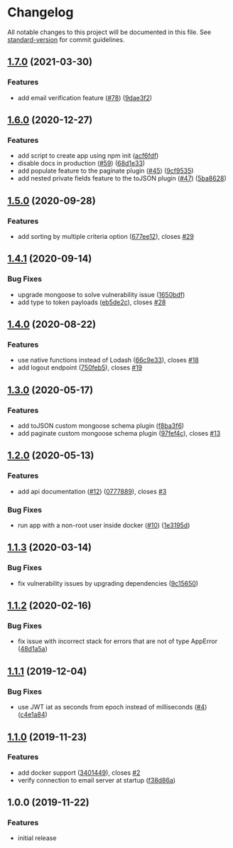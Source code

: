 # Changelog

All notable changes to this project will be documented in this file. See [standard-version](https://github.com/conventional-changelog/standard-version) for commit guidelines.

## [1.7.0](https://github.com/imrizwan/strat-up/compare/v1.6.0...v1.7.0) (2021-03-30)

### Features

- add email verification feature ([#78](https://github.com/imrizwan/strat-up/pull/78)) ([9dae3f2](https://github.com/imrizwan/strat-up/commit/9dae3f27df371103b6a9f96924980d2d8d7ba14e))

## [1.6.0](https://github.com/imrizwan/strat-up/compare/v1.5.0...v1.6.0) (2020-12-27)

### Features

- add script to create app using npm init ([acf6fdf](https://github.com/imrizwan/strat-up/commit/acf6fdfd105bba476efb171f8cd92d752ecad691))
- disable docs in production ([#59](https://github.com/imrizwan/strat-up/pull/59)) ([68d1e33](https://github.com/imrizwan/strat-up/commit/68d1e33194c46df93fc99d6e65ecf5feeecd354b))
- add populate feature to the paginate plugin ([#45](https://github.com/imrizwan/strat-up/pull/45)) ([9cf9535](https://github.com/imrizwan/strat-up/commit/9cf953553556bc5060821dc630a2d2d5e12da37f))
- add nested private fields feature to the toJSON plugin ([#47](https://github.com/imrizwan/strat-up/pull/47)) ([5ba8628](https://github.com/imrizwan/strat-up/commit/5ba8628ea18ffc90d39f0b8bb1241bebdb6cf675))

## [1.5.0](https://github.com/imrizwan/strat-up/compare/v1.4.1...v1.5.0) (2020-09-28)

### Features

- add sorting by multiple criteria option ([677ee12](https://github.com/imrizwan/strat-up/commit/677ee12808ba1cf02e422498ae464159345dc76f)), closes [#29](https://github.com/imrizwan/strat-up/issues/29)

## [1.4.1](https://github.com/imrizwan/strat-up/compare/v1.4.0...v1.4.1) (2020-09-14)

### Bug Fixes

- upgrade mongoose to solve vulnerability issue ([1650bdf](https://github.com/imrizwan/strat-up/commit/1650bdf1bf36ce13597c0ed3503c7b4abef01ee5))
- add type to token payloads ([eb5de2c](https://github.com/imrizwan/strat-up/commit/eb5de2c7523ac166ca933bff83ef1e87274f3478)), closes [#28](https://github.com/imrizwan/strat-up/issues/28)

## [1.4.0](https://github.com/imrizwan/strat-up/compare/v1.3.0...v1.4.0) (2020-08-22)

### Features

- use native functions instead of Lodash ([66c9e33](https://github.com/imrizwan/strat-up/commit/66c9e33d65c88989634fc485e89b396645670730)), closes [#18](https://github.com/imrizwan/strat-up/issues/18)
- add logout endpoint ([750feb5](https://github.com/imrizwan/strat-up/commit/750feb5b1ddadb4da6742b445cdb1112a615ace4)), closes [#19](https://github.com/imrizwan/strat-up/issues/19)

## [1.3.0](https://github.com/imrizwan/strat-up/compare/v1.2.0...v1.3.0) (2020-05-17)

### Features

- add toJSON custom mongoose schema plugin ([f8ba3f6](https://github.com/imrizwan/strat-up/commit/f8ba3f619ac42f2030c358fb44095b72fb37013b))
- add paginate custom mongoose schema plugin ([97fef4c](https://github.com/imrizwan/strat-up/commit/97fef4cac91c86e4d33e9010705775fa9f160e96)), closes [#13](https://github.com/imrizwan/strat-up/issues/13)

## [1.2.0](https://github.com/imrizwan/strat-up/compare/v1.1.3...v1.2.0) (2020-05-13)

### Features

- add api documentation ([#12](https://github.com/imrizwan/strat-up/pull/12)) ([0777889](https://github.com/imrizwan/strat-up/commit/07778894b706ef94e35f87046db112b39b58316c)), closes [#3](https://github.com/imrizwan/strat-up/issues/3)

### Bug Fixes

- run app with a non-root user inside docker ([#10](https://github.com/imrizwan/strat-up/pull/10)) ([1e3195d](https://github.com/imrizwan/strat-up/commit/1e3195d547510d51804028d4ab447cbc53372e48))

## [1.1.3](https://github.com/imrizwan/strat-up/compare/v1.1.2...v1.1.3) (2020-03-14)

### Bug Fixes

- fix vulnerability issues by upgrading dependencies ([9c15650](https://github.com/imrizwan/strat-up/commit/9c15650acfb0d991b621abc60ba534c904fd3fd1))

## [1.1.2](https://github.com/imrizwan/strat-up/compare/v1.1.1...v1.1.2) (2020-02-16)

### Bug Fixes

- fix issue with incorrect stack for errors that are not of type AppError ([48d1a5a](https://github.com/imrizwan/strat-up/commit/48d1a5ada5e5fe0975a17b521d3d7a6e1f4cab3b))

## [1.1.1](https://github.com/imrizwan/strat-up/compare/v1.1.0...v1.1.1) (2019-12-04)

### Bug Fixes

- use JWT iat as seconds from epoch instead of milliseconds ([#4](https://github.com/imrizwan/strat-up/pull/4)) ([c4e1a84](https://github.com/imrizwan/strat-up/commit/c4e1a8487c6d41cc20944a081a13a2a1990de0cd))

## [1.1.0](https://github.com/imrizwan/strat-up/compare/v1.0.0...v1.1.0) (2019-11-23)

### Features

- add docker support ([3401449](https://github.com/imrizwan/strat-up/commit/340144979cf5e84abb047a891a0b908b01af3645)), closes [#2](https://github.com/imrizwan/strat-up/issues/2)
- verify connection to email server at startup ([f38d86a](https://github.com/imrizwan/strat-up/commit/f38d86a181f1816d720e009aa94619e25ef4bf93))

## 1.0.0 (2019-11-22)

### Features

- initial release
